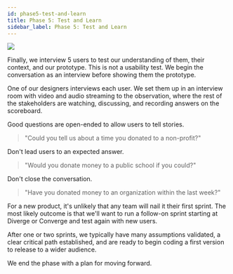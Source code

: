 ```yaml
---
id: phase5-test-and-learn
title: Phase 5: Test and Learn
sidebar_label: Phase 5: Test and Learn
---
```


![](/img/test-learn.jpg)

Finally, we interview 5 users to test our understanding of them, their context,
and our prototype. This is not a usability test. We begin the conversation as an
interview before showing them the prototype.

One of our designers interviews each user. We set them up in an interview room
with video and audio streaming to the observation, where the rest of the
stakeholders are watching, discussing, and recording answers on the scoreboard.

Good questions are open-ended to allow users to tell stories.

> "Could you tell us about a time you donated to a non-profit?"

Don't lead users to an expected answer.

> "Would you donate money to a public school if you could?"

Don't close the conversation.

> "Have you donated money to an organization within the last week?"

For a new product, it's unlikely that any team will nail it their first sprint.
The most likely outcome is that we'll want to run a follow-on sprint starting at
Diverge or Converge and test again with new users.

After one or two sprints, we typically have many assumptions validated, a clear
critical path established, and are ready to begin coding a first version to
release to a wider audience.

We end the phase with a plan for moving forward.
